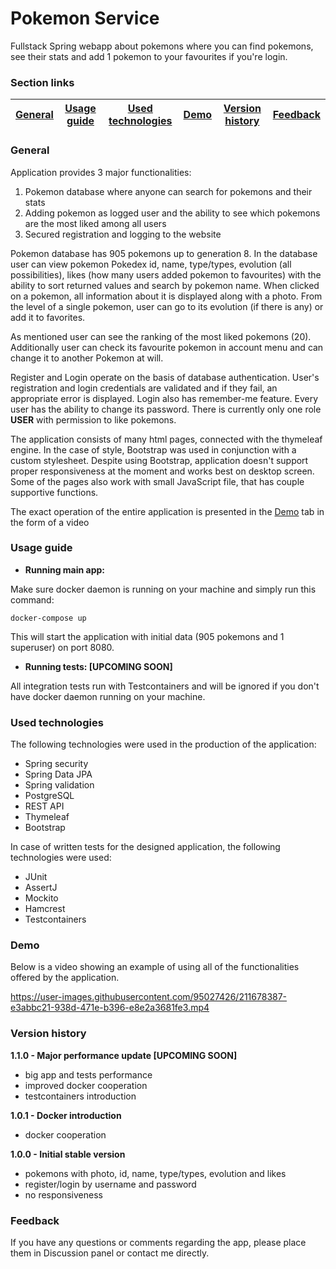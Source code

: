 # Pokemon Service
Fullstack Spring webapp about pokemons where you can find pokemons, see their stats and add 1 pokemon to your favourites if you're login.

### Section links

|[General](#general)|[Usage guide](#usage-guide)|[Used technologies](#used-technologies)|[Demo](#demo)|[Version history](#version-history)|[Feedback](#feedback)|
|:-----------------:|:-------------------------:|:-------------------------------------:|:-----------:|:---------------------------------:|:-------------------:|

### General
Application provides 3 major functionalities:
1. Pokemon database where anyone can search for pokemons and their stats
2. Adding pokemon as logged user and the ability to see which pokemons are the most liked among all users
3. Secured registration and logging to the website

Pokemon database has 905 pokemons up to generation 8. In the database user can view pokemon Pokedex id, name, type/types, evolution (all possibilities), likes (how many users added pokemon to favourites) with the ability to sort returned values and search by pokemon name. When clicked on a pokemon, all information about it is displayed along with a photo. From the level of a single pokemon, user can go to its evolution (if there is any) or add it to favorites.

As mentioned user can see the ranking of the most liked pokemons (20). Additionally user can check its favourite pokemon in account menu and can change it to another Pokemon at will.

Register and Login operate on the basis of database authentication. User's registration and login credentials are validated and if they fail, an appropriate error is displayed. Login also has remember-me feature. Every user has the ability to change its password. There is currently only one role **USER** with permission to like pokemons.

The application consists of many html pages, connected with the thymeleaf engine. In the case of style, Bootstrap was used in conjunction with a custom stylesheet. Despite using Bootstrap, application doesn't support proper responsiveness at the moment and works best on desktop screen. Some of the pages also work with small JavaScript file, that has couple supportive functions.

The exact operation of the entire application is presented in the [Demo](#demo) tab in the form of a video

### Usage guide

- **Running main app:**

Make sure docker daemon is running on your machine and simply run this command:

```docker-compose up```

This will start the application with initial data (905 pokemons and 1 superuser) on port 8080.

- **Running tests: [UPCOMING SOON]**

All integration tests run with Testcontainers and will be ignored if you don't have docker daemon running on your machine.

### Used technologies
The following technologies were used in the production of the application:
- Spring security
- Spring Data JPA
- Spring validation
- PostgreSQL
- REST API
- Thymeleaf
- Bootstrap

In case of written tests for the designed application, the following technologies were used:
- JUnit
- AssertJ
- Mockito
- Hamcrest
- Testcontainers

### Demo
Below is a video showing an example of using all of the functionalities offered by the application.

https://user-images.githubusercontent.com/95027426/211678387-e3abbc21-938d-471e-b396-e8e2a3681fe3.mp4

### Version history
**1.1.0 - Major performance update [UPCOMING SOON]**

- big app and tests performance 
- improved docker cooperation 
- testcontainers introduction

**1.0.1 - Docker introduction**

- docker cooperation

**1.0.0 - Initial stable version**

- pokemons with photo, id, name, type/types, evolution and likes
- register/login by username and password
- no responsiveness

### Feedback
If you have any questions or comments regarding the app, please place them in Discussion panel or contact me directly.
